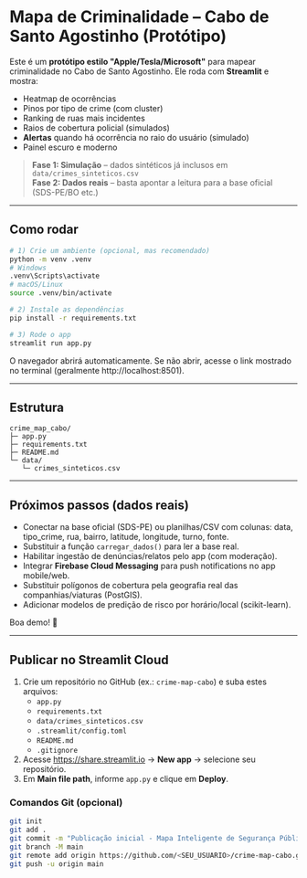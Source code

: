 # Mapa de Criminalidade – Cabo de Santo Agostinho (Protótipo)

Este é um **protótipo estilo "Apple/Tesla/Microsoft"** para mapear criminalidade no Cabo de Santo Agostinho.
Ele roda com **Streamlit** e mostra:

- Heatmap de ocorrências
- Pinos por tipo de crime (com cluster)
- Ranking de ruas mais incidentes
- Raios de cobertura policial (simulados)
- **Alertas** quando há ocorrência no raio do usuário (simulado)
- Painel escuro e moderno

> **Fase 1: Simulação** – dados sintéticos já inclusos em `data/crimes_sinteticos.csv`  
> **Fase 2: Dados reais** – basta apontar a leitura para a base oficial (SDS-PE/BO etc.)

---

## Como rodar

```bash
# 1) Crie um ambiente (opcional, mas recomendado)
python -m venv .venv
# Windows
.venv\Scripts\activate
# macOS/Linux
source .venv/bin/activate

# 2) Instale as dependências
pip install -r requirements.txt

# 3) Rode o app
streamlit run app.py
```

O navegador abrirá automaticamente. Se não abrir, acesse o link mostrado no terminal (geralmente http://localhost:8501).

---

## Estrutura
```
crime_map_cabo/
├─ app.py
├─ requirements.txt
├─ README.md
└─ data/
   └─ crimes_sinteticos.csv
```

---

## Próximos passos (dados reais)
- Conectar na base oficial (SDS-PE) ou planilhas/CSV com colunas: data, tipo_crime, rua, bairro, latitude, longitude, turno, fonte.
- Substituir a função `carregar_dados()` para ler a base real.
- Habilitar ingestão de denúncias/relatos pelo app (com moderação).
- Integrar **Firebase Cloud Messaging** para push notifications no app mobile/web.
- Substituir polígonos de cobertura pela geografia real das companhias/viaturas (PostGIS).
- Adicionar modelos de predição de risco por horário/local (scikit-learn).

Boa demo! 🚀

---

## Publicar no Streamlit Cloud

1. Crie um repositório no GitHub (ex.: `crime-map-cabo`) e suba estes arquivos:
   - `app.py`
   - `requirements.txt`
   - `data/crimes_sinteticos.csv`
   - `.streamlit/config.toml`
   - `README.md`
   - `.gitignore`
2. Acesse https://share.streamlit.io → **New app** → selecione seu repositório.
3. Em **Main file path**, informe `app.py` e clique em **Deploy**.

### Comandos Git (opcional)
```bash
git init
git add .
git commit -m "Publicação inicial - Mapa Inteligente de Segurança Pública (Cabo)"
git branch -M main
git remote add origin https://github.com/<SEU_USUARIO>/crime-map-cabo.git
git push -u origin main
```
